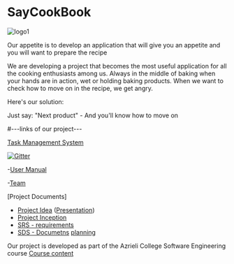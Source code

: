 # SayCookBook

![logo1](https://github.com/sarabuc/SayCookBook/blob/master/Say%20CookBook%20logo.png)

Our appetite is to develop an application that will give you an appetite and you will want to prepare the recipe


We are developing a project that becomes the most useful application for all the cooking enthusiasts among us.
Always in the middle of baking when your hands are in action, wet or holding baking products. When we want to check how to move on in the recipe, we get angry.

Here's our solution:

Just say: "Next product" -
And you'll know how to move on


#---links of our project---



[Task Management System][link]



[![Gitter](https://badges.gitter.im/Join%20Chat.svg)](https://gitter.im/jce-il/SayCookBook)


  -[User Manual][userManualLink] 


  -[Team][teamLink] 


  [Project Documents]
  
  * [Project Idea] ([Presentation])
  * [Project Inception]
  * [SRS - requirements]
  * [SDS - Documetns]
[planning]


Our project is developed as part of the Azrieli College Software Engineering course
 [Course content][slides0] 
 
<!-- links go here -->
[slides0]:https://github.com/jce-il/se-class-materials
[teamLink]:https://github.com/sarabuc/SayCookBook/wiki/Team
[userManualLink]:https://github.com/sarabuc/SayCookBook/wiki/User-Manual
[Presentation]:https://docs.google.com/presentation/d/17U3g7VM-Vy3PTh3-c0nINm0Vazk34uqlvkU23dCqSSM
[logo]:https://drive.google.com/drive/folders/0B8jE9HQ0g6YpbWJMTlFYS1V5RUk
[Project Idea]:https://docs.google.com/document/d/11GPibf9tU2k6JE-L0ewWUYaHQml9c8q_3oMHle6PNQU
[Project Inception]:https://github.com/sarabuc/SayCookBook/wiki/Project-Inception
[planning]:https://github.com/sarabuc/SayCookBook/wiki/planning
[link]:https://github.com/sarabuc/SayCookBook/issues
[SRS - requirements]:https://github.com/sarabuc/SayCookBook/wiki/SRS---requirements
[SDS - Documetns]:https://github.com/sarabuc/SayCookBook/wiki/SDS---Documetns
